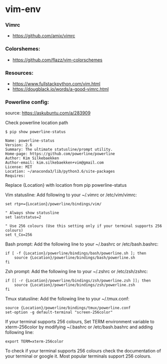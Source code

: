 # vim-env

### Vimrc
- https://github.com/amix/vimrc

### Colorshemes:
- https://github.com/flazz/vim-colorschemes

### Resources:
- https://www.fullstackpython.com/vim.html
- https://dougblack.io/words/a-good-vimrc.html

### Powerline config:
source: https://askubuntu.com/a/283909

Check powerline location path

    $ pip show powerline-status
    
    Name: powerline-status
    Version: 2.6
    Summary: The ultimate statusline/prompt utility.
    Home-page: https://github.com/powerline/powerline
    Author: Kim Silkebaekken
    Author-email: kim.silkebaekken+vim@gmail.com
    License: MIT
    Location: ~/anaconda3/lib/python3.6/site-packages
    Requires: 

Replace {Location} with location from pip powerline-status

Vim statusline:
Add following to your ~/.vimrc or /etc/vim/vimrc:

    set rtp+={Location}/powerline/bindings/vim/

    " Always show statusline
    set laststatus=2

    " Use 256 colours (Use this setting only if your terminal supports 256 colours)
    set t_Co=256

Bash prompt:
Add the following line to your ~/.bashrc or /etc/bash.bashrc:

    if [ -f {Location}/powerline/bindings/bash/powerline.sh ]; then
        source {Location}/powerline/bindings/bash/powerline.sh
    fi

Zsh prompt:
Add the following line to your ~/.zshrc or /etc/zsh/zshrc:

    if [[ -r {Location}/powerline/bindings/zsh/powerline.zsh ]]; then
        source {Location}/powerline/bindings/zsh/powerline.zsh
    fi

Tmux statusline:
Add the following line to your ~/.tmux.conf:

    source {Location}/powerline/bindings/tmux/powerline.conf
    set-option -g default-terminal "screen-256color"

If your terminal supports 256 colours, Set TERM environment variable to xterm-256color by modifying ~/.bashrc or /etc/bash.bashrc and adding following line:

    export TERM=xterm-256color

To check if your terminal supports 256 colours check the documentation of your terminal or google it. Most popular terminals support 256 colours.

